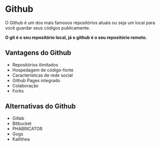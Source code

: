 # Github

O Github é um dos mais famosos repositórios atuais ou seja um local para você guardar seus códigos publicamente.

**O git é o seu repositório local, já o github é o seu repositório remoto.**

## Vantagens do Github

- Repositórios ilimitados
- Hospedagem de código-fonte
- Características de rede social
- Github Pages integrado
- Colaboração
- Forks 

## Alternativas do Github

- Gitlab
- Bitbucket
- PHABRICATOR
- Gogs
- Kallithea